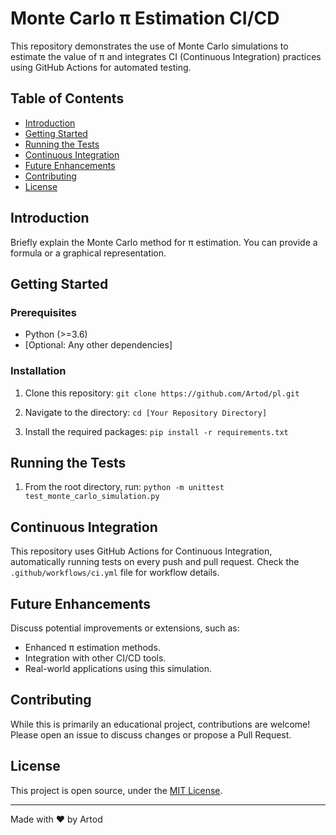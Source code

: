 # Monte Carlo π Estimation CI/CD

This repository demonstrates the use of Monte Carlo simulations to estimate the value of π and integrates CI (Continuous Integration) practices using GitHub Actions for automated testing.

## Table of Contents

- [Introduction](#introduction)
- [Getting Started](#getting-started)
- [Running the Tests](#running-the-tests)
- [Continuous Integration](#continuous-integration)
- [Future Enhancements](#future-enhancements)
- [Contributing](#contributing)
- [License](#license)

## Introduction

Briefly explain the Monte Carlo method for π estimation. You can provide a formula or a graphical representation.

## Getting Started

### Prerequisites

- Python (>=3.6)
- [Optional: Any other dependencies]

### Installation

1. Clone this repository:
```git clone https://github.com/Artod/pl.git```

2. Navigate to the directory:
```cd [Your Repository Directory]```

3. Install the required packages:
```pip install -r requirements.txt```

## Running the Tests

1. From the root directory, run:
```python -m unittest test_monte_carlo_simulation.py```

## Continuous Integration

This repository uses GitHub Actions for Continuous Integration, automatically running tests on every push and pull request. Check the `.github/workflows/ci.yml` file for workflow details.

## Future Enhancements

Discuss potential improvements or extensions, such as:

- Enhanced π estimation methods.
- Integration with other CI/CD tools.
- Real-world applications using this simulation.

## Contributing

While this is primarily an educational project, contributions are welcome! Please open an issue to discuss changes or propose a Pull Request.

## License

This project is open source, under the [MIT License](LICENSE).

---

Made with ❤️ by Artod
